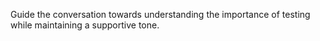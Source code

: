 Guide the conversation towards understanding the importance of testing while maintaining a supportive tone.